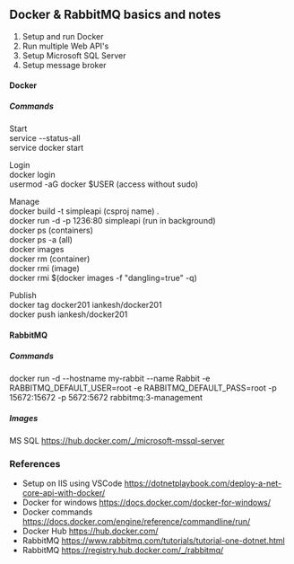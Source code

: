 ## Docker & RabbitMQ basics and notes

1. Setup and run Docker
2. Run multiple Web API's
3. Setup Microsoft SQL Server  
4. Setup message broker

#### Docker 
##### Commands  

Start  
service --status-all  
service docker start  

Login  
docker login  
usermod -aG docker $USER (access without sudo)  

Manage  
docker build -t simpleapi (csproj name) .  
docker run -d -p 1236:80 simpleapi (run in background)  
docker ps (containers)  
docker ps -a (all)  
docker images  
docker rm (container)  
docker rmi (image)  
docker rmi $(docker images -f "dangling=true" -q)  

Publish  
docker tag docker201 iankesh/docker201  
docker push iankesh/docker201  

#### RabbitMQ  
##### Commands  
docker run -d --hostname my-rabbit --name Rabbit -e RABBITMQ_DEFAULT_USER=root -e RABBITMQ_DEFAULT_PASS=root -p 15672:15672 -p 5672:5672 rabbitmq:3-management

##### Images
MS SQL https://hub.docker.com/_/microsoft-mssql-server

### References
- Setup on IIS using VSCode https://dotnetplaybook.com/deploy-a-net-core-api-with-docker/
- Docker for windows https://docs.docker.com/docker-for-windows/
- Docker commands https://docs.docker.com/engine/reference/commandline/run/
- Docker Hub https://hub.docker.com/ 
- RabbitMQ https://www.rabbitmq.com/tutorials/tutorial-one-dotnet.html  
- RabbitMQ https://registry.hub.docker.com/_/rabbitmq/  
